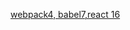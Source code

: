 [webpack4, babel7,react 16](https://medium.freecodecamp.org/how-to-use-reactjs-with-webpack-4-babel-7-and-material-design-ff754586f618)